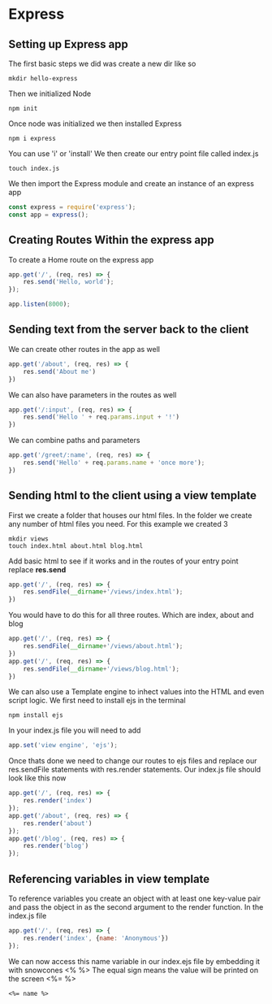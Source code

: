 <!-- When you're finished updating your node & express readme, copy-paste it into here for submission! -->
# Express

## Setting up Express app

The first basic steps we did was create a new dir like so 
```text
mkdir hello-express
```
Then we initialized Node
```text
npm init
```
Once node was initialized we then installed Express
``` text
npm i express
```
You can use 'i' or 'install'
We then create our entry point file called index.js
```text
touch index.js
```
We then import the Express module and create an instance of an express app

```js
const express = require('express');
const app = express();
```
## Creating Routes Within the express app
To create a Home route on the express app
```js
app.get('/', (req, res) => {
    res.send('Hello, world');
});

app.listen(8000);
```

## Sending text from the server back to the client
We can create other routes in the app as well
```js
app.get('/about', (req, res) => {
    res.send('About me')
})
```
We can also have parameters in the routes as well
```js
app.get('/:input', (req, res) => {
    res.send('Hello ' + req.params.input + '!')
})
```
We can combine paths and parameters
```js
app.get('/greet/:name', (req, res) => {
    res.send('Hello' + req.params.name + 'once more');
})
```

## Sending html to the client using a view template

First we create a folder that houses our html files. In the folder we create any number of html files you need. For this example we created 3
```text
mkdir views
touch index.html about.html blog.html
```
Add basic html to see if it works and in the routes of your entry point replace **res.send**
```js
app.get('/', (req, res) => {
    res.sendFile(__dirname+'/views/index.html');
})
```
You would have to do this for all three routes. Which are index, about and blog
```js
app.get('/', (req, res) => {
    res.sendFile(__dirname+'/views/about.html');
})
app.get('/', (req, res) => {
    res.sendFile(__dirname+'/views/blog.html');
})
```
We can also use a Template engine to inhect values into the HTML and even script logic. We first need to install ejs in the terminal
```text
npm install ejs
```
In your index.js file you will need to add 
```js
app.set('view engine', 'ejs');
```
Once thats done we need to change our routes to ejs files and replace our res.sendFile statements with res.render statements. Our index.js file should look like this now
```js
app.get('/', (req, res) => {
    res.render('index')
});
app.get('/about', (req, res) => {
    res.render('about')
});
app.get('/blog', (req, res) => {
    res.render('blog')
});
```

## Referencing variables in view template

To reference variables you create an object with at least one key-value pair and pass the object in as the second argument to the render function. In the index.js file
```js
app.get('/', (req, res) => {
    res.render('index', {name: 'Anonymous'})
});
```
We can now access this name variable in our index.ejs file by embedding it with snowcones <% %> The equal sign means the value will be printed on the screen <%= %>
```ejs
<%= name %>
```